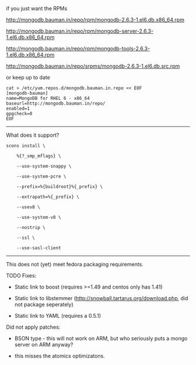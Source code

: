 if you just want the RPMs





http://mongodb.bauman.in/repo/rpm/mongodb-2.6.3-1.el6.db.x86_64.rpm

http://mongodb.bauman.in/repo/rpm/mongodb-server-2.6.3-1.el6.db.x86_64.rpm

http://mongodb.bauman.in/repo/rpm/mongodb-tools-2.6.3-1.el6.db.x86_64.rpm


http://mongodb.bauman.in/repo/srpms/mongodb-2.6.3-1.el6.db.src.rpm




or keep up to date

    cat > /etc/yum.repos.d/mongodb.bauman.in.repo << EOF
    [mongodb-bauman]
    name=MongoDB for RHEL 6 - x86_64
    baseurl=http://mongodb.bauman.in/repo/
    enabled=1
    gpgcheck=0
    EOF



--------------------------------------------------------



What does it support?


    scons install \

        %{?_smp_mflags} \

        --use-system-snappy \

        --use-system-pcre \

        --prefix=%{buildroot}%{_prefix} \

        --extrapath=%{_prefix} \

        --usev8 \

        --use-system-v8 \

        --nostrip \

        --ssl \

        --use-sasl-client







--------------------------------------------------------

This does not (yet) meet fedora packaging requirements.



TODO Fixes:

* Static link to boost (requires >=1.49 and centos only has 1.41)

* Static link to libstemmer (http://snowball.tartarus.org/download.php, did not package seperately)

* Static link to YAML (requires a 0.5.1)






Did not apply patches:

*   BSON type - this will not work on ARM, but who seriously puts a mongo server on ARM anyway?

*   this misses the atomics optimizatons. 
   


